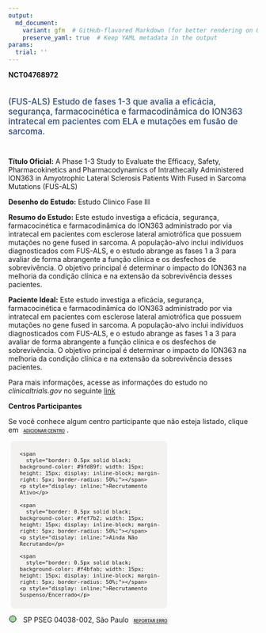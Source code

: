 ```yaml
---
output: 
  md_document:
    variant: gfm  # GitHub-flavored Markdown (for better rendering on GitHub)
    preserve_yaml: true  # Keep YAML metadata in the output
params:
  trial: ''
---
```


**NCT04768972**

<div style="padding: 5px 5px 5px 0px; font-size: 1.20em; font-weight: 500; color: #2E4A7F; text-align: left; margin-bottom: 20px">

(FUS-ALS) Estudo de fases 1-3 que avalia a eficácia, segurança,
farmacocinética e farmacodinâmica do ION363 intratecal em pacientes com
ELA e mutações em fusão de sarcoma.

</div>

**Título Oficial:** A Phase 1-3 Study to Evaluate the Efficacy, Safety,
Pharmacokinetics and Pharmacodynamics of Intrathecally Administered
ION363 in Amyotrophic Lateral Sclerosis Patients With Fused in Sarcoma
Mutations (FUS-ALS)

**Desenho do Estudo:** Estudo Clinico Fase III

**Resumo do Estudo:** Este estudo investiga a eficácia, segurança,
farmacocinética e farmacodinâmica do ION363 administrado por via
intratecal em pacientes com esclerose lateral amiotrófica que possuem
mutações no gene fused in sarcoma. A população-alvo inclui indivíduos
diagnosticados com FUS-ALS, e o estudo abrange as fases 1 a 3 para
avaliar de forma abrangente a função clínica e os desfechos de
sobrevivência. O objetivo principal é determinar o impacto do ION363 na
melhoria da condição clínica e na extensão da sobrevivência desses
pacientes.

**Paciente Ideal:** Este estudo investiga a eficácia, segurança,
farmacocinética e farmacodinâmica do ION363 administrado por via
intratecal em pacientes com esclerose lateral amiotrófica que possuem
mutações no gene fused in sarcoma. A população-alvo inclui indivíduos
diagnosticados com FUS-ALS, e o estudo abrange as fases 1 a 3 para
avaliar de forma abrangente a função clínica e os desfechos de
sobrevivência. O objetivo principal é determinar o impacto do ION363 na
melhoria da condição clínica e na extensão da sobrevivência desses
pacientes.

Para mais informações, acesse as informações do estudo no
*clinicaltrials.gov* no seguinte
[link](https://clinicaltrials.gov/ct2/show/NCT04768972)

**Centros Participantes**

Se você conhece algum centro participante que não esteja listado, clique
em
<span style="color: #2E4A7F; margin-left: 2px; padding: 4px; background-color: #f3f2f1; border-radius: 8px; font-weight: 500; font-size: 0.6em"><a
href="https://flazar.shinyapps.io/formsapp?study_nct_id=NCT04768972&amp;location_id=N%2FA&amp;location_full_name=N%2FA&amp;form_type=Adicionar%20Centro"
target="_blank">ADICIONAR CENTRO</a></span>.

<div style="margin-bottom: 8px; margin-left: 5px; padding: 8px; max-width: 300px; background-color: #f3f2f1; border-radius: 8px; font-size: 0.9em">

<div style="margin-left: 10px;">

    <span 
      style="border: 0.5px solid black; background-color: #9fd89f; width: 15px; height: 15px; display: inline-block; margin-right: 5px; border-radius: 50%;"></span>
    <p style="display: inline;">Recrutamento Ativo</p>

</div>

<div style="margin-left: 10px;">

    <span 
      style="border: 0.5px solid black; background-color: #fef7b2; width: 15px; height: 15px; display: inline-block; margin-right: 5px; border-radius: 50%;"></span>
    <p style="display: inline;">Ainda Não Recrutando</p>

</div>

<div style="margin-left: 10px;">

    <span 
      style="border: 0.5px solid black; background-color: #f4bfab; width: 15px; height: 15px; display: inline-block; margin-right: 5px; border-radius: 50%;"></span>
    <p style="display: inline;">Recrutamento Suspenso/Encerrado</p>

</div>

</div>

<div style="margin: 2px;">

<span style="border: 0.5px solid black; display: inline-block; width: 12px; height: 12px; border-radius: 50%; margin-right: 10px; padding-bottom: 0px; background-color: #9fd89f;"></span>
SP PSEG 04038-002, São Paulo
<span style="color: #2E4A7F; margin-left: 2px; padding: 4px; background-color: #f3f2f1; border-radius: 8px; font-weight: 500; font-size: 0.6em"><a
href="https://flazar.shinyapps.io/formsapp?study_nct_id=NCT04768972&amp;location_id=PSEGCENTRODEPESQUISACLINICASASAOPAULO04038002BRAZIL&amp;location_full_name=PSEG%2C%2004038-002%2C%20S%C3%A3o%20Paulo&amp;form_type=Reportar%20Erro"
target="_blank">REPORTAR ERRO</a></span>

</div>
